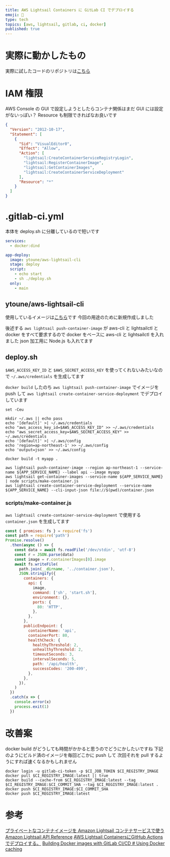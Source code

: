 ```yaml
---
title: AWS Lightsail Containers に GitLab CI でデプロイする
emoji: 🧩
type: tech
topics: [aws, lightsail, gitlab, ci, docker]
published: true
---
```


# 実際に動かしたもの

実際に試したコードのリポジトリは[こちら](https://gitlab.com/yt-practice/lightsail-container-20201222)

# IAM 権限

AWS Console の GUI で設定しようとしたらコンテナ関係はまだ GUI には設定がないっぽい？
Resource も制限できればなお良いです

```json
{
  "Version": "2012-10-17",
  "Statement": [
    {
      "Sid": "VisualEditor0",
      "Effect": "Allow",
      "Action": [
        "lightsail:CreateContainerServiceRegistryLogin",
        "lightsail:RegisterContainerImage",
        "lightsail:GetContainerImages",
        "lightsail:CreateContainerServiceDeployment"
      ],
      "Resource": "*"
    }
  ]
}
```

# .gitlab-ci.yml

本体を deploy.sh に分離しているので短いです

```yml
services:
  - docker:dind

app-deploy:
  image: ytoune/aws-lightsail-cli
  stage: deploy
  script:
    - echo start
    - sh ./deploy.sh
  only:
    - main
```

## ytoune/aws-lightsail-cli

使用しているイメージは[こちら](https://hub.docker.com/r/ytoune/aws-lightsail-cli)です
今回の用途のために新規作成しました

後述する `aws lightsail push-container-image` が aws-cli と lightsailctl と docker をすべて要求するので
docker をベースに aws-cli と lightsailctl を入れました
json 加工用に Node.js も入れてます

## deploy.sh

`$AWS_ACCESS_KEY_ID` と `$AWS_SECRET_ACCESS_KEY` を使ってくれないみたいなので `~/.aws/credentials` を生成してます

`docker build` したのち
`aws lightsail push-container-image` でイメージを push して
`aws lightsail create-container-service-deployment` でデプロイしています

```shell
set -Ceu

mkdir ~/.aws || echo pass
echo '[default]' >| ~/.aws/credentials
echo "aws_access_key_id=$AWS_ACCESS_KEY_ID" >> ~/.aws/credentials
echo "aws_secret_access_key=$AWS_SECRET_ACCESS_KEY" >> ~/.aws/credentials
echo '[default]' >| ~/.aws/config
echo 'region=ap-northeast-1' >> ~/.aws/config
echo 'output=json' >> ~/.aws/config

docker build -t myapp .

aws lightsail push-container-image --region ap-northeast-1 --service-name ${APP_SERVICE_NAME} --label api --image myapp
aws lightsail get-container-images --service-name ${APP_SERVICE_NAME} | node scripts/make-container.js
aws lightsail create-container-service-deployment --service-name ${APP_SERVICE_NAME} --cli-input-json file://$(pwd)/container.json
```

### scripts/make-container.js

`aws lightsail create-container-service-deployment` で使用する `container.json` を生成してます

```js
const { promises: fs } = require('fs')
const path = require('path')
Promise.resolve()
  .then(async () => {
    const data = await fs.readFile('/dev/stdin', 'utf-8')
    const r = JSON.parse(data)
    const image = r.containerImages[0].image
    await fs.writeFile(
      path.join(__dirname, '../container.json'),
      JSON.stringify({
        containers: {
          api: {
            image,
            command: ['sh', 'start.sh'],
            environment: {},
            ports: {
              80: 'HTTP',
            },
          },
        },
        publicEndpoint: {
          containerName: 'api',
          containerPort: 80,
          healthCheck: {
            healthyThreshold: 2,
            unhealthyThreshold: 2,
            timeoutSeconds: 3,
            intervalSeconds: 5,
            path: '/api/health',
            successCodes: '200-499',
          },
        },
      }),
    )
  })
  .catch(x => {
    console.error(x)
    process.exit(1)
  })
```

# 改善案

docker build がどうしても時間がかかると思うのでどうにかしたいですね
下記のようにビルド済のイメージを毎回どこかに push して
次回それを pull するようにすれば速くなるかもしれません

```shell
docker login -u gitlab-ci-token -p $CI_JOB_TOKEN $CI_REGISTRY_IMAGE
docker pull $CI_REGISTRY_IMAGE:latest || true
docker build --cache-from $CI_REGISTRY_IMAGE:latest --tag $CI_REGISTRY_IMAGE:$CI_COMMIT_SHA --tag $CI_REGISTRY_IMAGE:latest .
docker push $CI_REGISTRY_IMAGE:$CI_COMMIT_SHA
docker push $CI_REGISTRY_IMAGE:latest
```

# 参考

[プライベートなコンテナイメージを Amazon Lightsail コンテナサービスで使う](https://dev.classmethod.jp/articles/how-to-use-private-images-with-amazon-lightsail-container-service/)
[Amazon Lightsail API Reference](https://docs.aws.amazon.com/lightsail/2016-11-28/api-reference/Welcome.html)
[AWS Lightsail ContainersにGitHub Actionsでデプロイする。](https://zenn.dev/devneko/articles/196b9befb48b41798071)
[Building Docker images with GitLab CI/CD # Using Docker caching](https://docs.gitlab.com/ee/ci/docker/using_docker_build.html#using-docker-caching)
